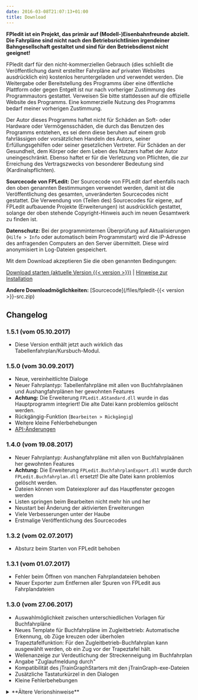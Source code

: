 ```yaml
---
date: 2016-03-08T21:07:13+01:00
title: Download
---
```


**FPledit ist ein Projekt, das primär auf (Modell-)Eisenbahnfreunde abzielt. Die Fahrpläne sind nicht nach den Betriebsrichtlinien irgendeiner Bahngesellschaft gestaltet und sind für den Betriebsdienst nicht geeignet!**

FPledit darf für den nicht-kommerziellen Gebrauch (dies schließt die Veröffentlichung damit erstellter Fahrpläne auf privaten Websites ausdrücklich ein) kostenlos heruntergeladen und verwendet werden. Die Weitergabe oder Bereitstellung des Programms über eine öffentliche Plattform oder gegen Entgelt ist nur nach vorheriger Zustimmung des Programmautors gestattet. Verweisen Sie bitte stattdessen auf die offizielle Website des Programms.
Eine kommerzielle Nutzung des Programms bedarf meiner vorherigen Zustimmung.

Der Autor dieses Programms haftet nicht für Schäden an Soft- oder Hardware oder Vermögensschäden, die durch das Benutzen des Programms entstehen, es sei denn diese beruhen auf einem grob fahrlässigen oder vorsätzlichen Handeln des Autors, seiner Erfüllungsgehilfen oder seiner gesetzlichen Vertreter. Für Schäden an der Gesundheit, dem Körper oder dem Leben des Nutzers haftet der Autor uneingeschränkt. Ebenso haftet er für die Verletzung von Pflichten, die zur Erreichung des Vertragszwecks von besonderer Bedeutung sind (Kardinalspflichten).

**Sourcecode von FPLedit:** Der Sourcecode von FPLedit darf ebenfalls nach den oben genannten Bestimmungen verwendet werden, damit ist die Veröffentlichung des gesamten, unveränderten Sourcecodes nicht gestattet. Die Verwendung von (Teilen des) Sourcecodes für eigene, auf FPLedit aufbauende Projekte (Erweiterungen) ist ausdrücklich gestattet, solange der oben stehende Copyright-Hinweis auch im neuen Gesamtwerk zu finden ist.

**Datenschutz:** Bei der programminternen Überprüfung auf Aktualisierungen (`Hilfe > Info` oder automatisch beim Programmstart) wird die IP-Adresse des anfragenden Computers an den Server übermittelt. Diese wird anonymisiert in Log-Dateien gespeichert.

Mit dem Download akzeptieren Sie die oben genannten Bedingungen:

<a href="/files/fpledit-{{< version >}}.zip" class="downloadbtn"><i class="icon icon-download"></i> Download starten (aktuelle Version {{< version >}})</a>
| [Hinweise zur Installation](/einfuehrung/#installation)

**Andere Downloadmöglichkeiten:** [Sourcecode](/files/fpledit-{{< version >}}-src.zip)

## Changelog

### 1.5.1 (vom 05.10.2017)
* Diese Version enthält jetzt auch wirklich das Tabellenfahrplan/Kursbuch-Modul.

### 1.5.0 (vom 30.09.2017)
* Neue, vereinheitlichte Dialoge
* Neuer Fahrplantyp: Tabellenfahrpläne mit allen von Buchfahrplaänen und Aushangfahrplänen her gewohnten Features
* **Achtung:** Die Erweiterung `FPLedit.AStandard.dll` wurde in das Hauptprogramm integriert! Die alte Datei kann problemlos gelöscht werden.
* Rückgängig-Funktion (`Bearbeiten > Rückgängig`)
* Weitere kleine Fehlerbehebungen
* [API-Änderungen](/dev/changelog/)

### 1.4.0 (vom 19.08.2017)
* Neuer Fahrplantyp: Aushangfahrpläne mit allen von Buchfahrplaänen her gewohnten Features
* **Achtung:** Die Erweiterung `FPLedit.BuchfahrplanExport.dll` wurde durch `FPLedit.Buchfahrplan.dll` ersetzt! Die alte Datei kann problemlos gelöscht werden.
* Dateien können vom Dateiexplorer auf das Hauptfenster gezogen werden
* Listen springen beim Bearbeiten nicht mehr hin und her
* Neustart bei Änderung der aktivierten Erweiterungen
* Viele Verbesserungen unter der Haube
* Erstmalige Veröffentlichung des Sourcecodes

### 1.3.2 (vom 02.07.2017)
* Absturz beim Starten von FPLedit behoben

### 1.3.1 (vom 01.07.2017)
* Fehler beim Öffnen von manchen Fahrplandateien behoben
* Neuer Exporter zum Entfernen aller Spuren von FPLedit aus Fahrplandateien

### 1.3.0 (vom 27.06.2017)
* Auswahlmöglichkeit zwischen unterschiedlichen Vorlagen für Buchfahrpläne
* Neues Template für Buchfahrpläne im Zugleitbetrieb: Automatische Erkennung, ob Züge kreuzen oder überholen
* Trapeztafelfunktion: Für den Zugleitbetrieb-Buchfahrplan kann ausgewählt werden, ob ein Zug vor der Trapeztafel hält.
* Wellenanzeige zur Verdeutlichung der Streckenneigung im Buchfahrplan
* Angabe "Zuglaufmeldung durch"
* Kompatibilität des jTrainGraphStarters mit den jTrainGraph-exe-Dateien
* Zusätzliche Tastaturkürzel in den Dialogen
* Kleine Fehlerbehebungen

<details><summary>**Ältere Verionshinweise**</summary>
### 1.2.1 (vom 23.5.2017)
* Fehler beim Löschen der ersten oder letzten Bahnhöfe behoben

### 1.2.0 (vom 22.5.2017)
* Automatische Überprüfung auf neue Programmversionen beim Programmstart
* Buchfahrplan: Schriftart anpassen & mit CSS gestalten
* Geschwindigkeitswechel auf der freien Strecke möglich
* Zuletzt verwendete Dateien merken
* Kommentare der Züge bearbeiten
* Strecke aus anderer Fahrplandatei bzw. Streckendatei laden
* Ermöglichen der Verknüpfung von fpl-Dateien mit FPLedit, so dass diese mit einem Doppelklick geöffnet werden.

### 1.1.1 (vom 28.2.2017)
* Fehlermeldung beim Öffnen, wenn mehr Fahrtzeiten als Stationen angegeben sind. Löst ein evetuell auftretendes Missverständnis.

### 1.1.0 (vom 23.1.2017)
* Neues, mit jTrainGraph (**Version >= 2.02**) vollständig kompatibles Dateiformat
* Entfernen des Bildfahrplan-Moduls, bitte jTrainGraph benutzen!
* Starter für jTrainGraph, dadurch kann jTrainGraph direkt aus dem Programm heraus gestartet werden (jTrainGraph >= 2.02)
* Das alte BFPL-Format kann nur noch über `Datei > Importieren` geöffnet werden, `Öffnen` öffnet nur noch das neue Dateiformat
* Exportieren nur noch über `Datei > Exportieren`, `Speichern (unter)` öffnet nur noch das neue Dateiformat
* Auswahl aus vorhandenen Triebfahrzeugen

### 1.0.3 (vom 11.12.2016)
* Fehler behoben, bei dem Bildfahrpläne im falschen Dateiformat exportiert wurden (jetzt PNG statt BMP)
* Fehler behoben, bei dem die Stationen im Buchfahrplan falsch herum sortiert wurden
* Fehler behoben, bei dem auf der Mono-Plattform nicht alle Züge im Bildfahrplan gezeichnet wurden
* Neuer technischer Unterbau für das Buchfahrplanmodul (optimierter HTML-Code)

### 1.0.2 (vom 4.12.2016)
* Fehler behoben, bei dem manche jTrainGraph-Fahrpläne nicht importiert werden
* Beim Updaten springen in den Bearbeitungsdialogen die Listen nicht mehr so viel

### 1.0.1 (vom 2.12.2016)
* Farben werden jetzt intern hexadezimal gespeichert (#RRGGGBB)
* Verwaltung von Erweiterungen (siehe `Hilfe > Erweiterungen`)
* Neuer Info-Dialog

### 1.0.0 (unveröffentlicht)
* Initiale Version (Editoren, Bildfahrpläne und Buchfahrpläne)
</details>